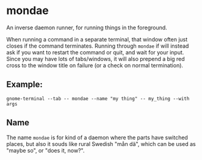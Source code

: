 # mondae

An inverse daemon runner, for running things in the foreground.

When running a command in a separate terminal, that window often just
closes if the command terminates.  Running through `mondae` if will
instead ask if you want to restart the command or quit, and wait for
your input.  Since you may have lots of tabs/windows, it will also
prepend a big red cross to the window title on failure (or a check on
normal termination).

## Example:

```
gnome-terminal --tab -- mondae --name "my thing" -- my_thing --with args
```

## Name

The name `mondae` is for kind of a daemon where the parts have
switched places, but also it souds like rural Swedish "mån dä", which
can be used as "maybe so", or "does it, now?".
